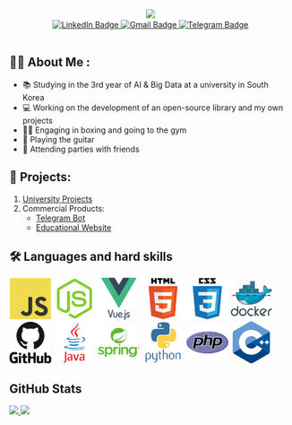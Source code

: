 <div align="center" id="header">
   <div id="gif">
      <img src="https://camo.githubusercontent.com/683e2187241c641430216c864ce93fc5a0e0dfb232c5a01d1c54b54d63aa8cb2/68747470733a2f2f63646e2e6472696262626c652e636f6d2f75736572732f313136323037372f73637265656e73686f74732f333834383931342f70726f6772616d6d65722e676966" width="200px">
   </div>
   <div id="badges">
      <a href="https://www.linkedin.com/in/aleksei-kislitsin-ba8a9a231/">
     <img src="https://img.shields.io/badge/LinkedIn-blue?style=for-the-badge&logo=linkedin&logoColor=white" alt="LinkedIn Badge"/>
      </a>
      <a href="mailto: aakislitsin@gmail.com">
     <img src="https://img.shields.io/badge/Gmail-red?style=for-the-badge&logo=gmail&logoColor=white" alt="Gmail Badge"/>
      </a>
      <a href="https://t.me/nutonflash">
     <img src="https://img.shields.io/badge/Telegram-blue?style=for-the-badge&logo=telegram&logoColor=white" alt="Telegram Badge"/>
      </a>
   </div>
   <div id="views">
      <img src="https://komarev.com/ghpvc/?username=nutonflash&style=flat-square&color=blue" alt=""/>
   </div>
</div>

## :man_technologist: About Me :
- :books: Studying in the 3rd year of AI & Big Data at a university in South Korea
- :computer: Working on the development of an open-source library and my own projects
- :weight_lifting_man: Engaging in boxing and going to the gym
- :guitar: Playing the guitar
- :clinking_glasses: Attending parties with friends
## :briefcase: Projects:
1. [University Projects](https://github.com/NutonFlash/ITMO_University)
2. Commercial Products:
   - [Telegram Bot](https://github.com/NutonFlash/Telegram_Bot)
   - [Educational Website](https://github.com/NutonFlash/Educational_Website)
## :hammer_and_wrench: Languages and hard skills
<div>
   <img src="https://github.com/devicons/devicon/blob/master/icons/javascript/javascript-original.svg" alt="JavaScript logo" width="75px" height="75px">
   <img src="https://github.com/devicons/devicon/blob/master/icons/nodejs/nodejs-original.svg" alt="NodeJS logo" width="75px" height="75px">
   <img src="https://github.com/devicons/devicon/blob/master/icons/vuejs/vuejs-original-wordmark.svg" alt="VueJS logo" width="75px" height="75px">
   <img src="https://github.com/devicons/devicon/blob/master/icons/html5/html5-original-wordmark.svg" alt="HTML logo" width="75px" height="75px">
   <img src="https://github.com/devicons/devicon/blob/master/icons/css3/css3-original-wordmark.svg" alt="CSS logo" width="75px" height="75px">
   <img src="https://github.com/devicons/devicon/blob/master/icons/docker/docker-original-wordmark.svg" alt="Docker logo" width="75px" height="75px">
   <img src="https://github.com/devicons/devicon/blob/master/icons/github/github-original-wordmark.svg" alt="GitHub logo" width="75px" height="75px">
   <img src="https://github.com/devicons/devicon/blob/master/icons/java/java-original-wordmark.svg" alt="Java logo" width="75px" height="75px">
   <img src="https://github.com/devicons/devicon/blob/master/icons/spring/spring-original-wordmark.svg" alt="SpringBoot logo" width="75px" height="75px">
   <img src="https://github.com/devicons/devicon/blob/master/icons/python/python-original-wordmark.svg" alt="Python logo" width="75px" height="75px">
   <img src="https://github.com/devicons/devicon/blob/master/icons/php/php-original.svg" alt="PHP logo" width="75px" height="75px">
   <img src="https://github.com/devicons/devicon/blob/master/icons/cplusplus/cplusplus-original.svg" alt="C++ logo" width="75px" height="75px">
</div>

## GitHub Stats
<div>
<a href="https://github.com/nutonflash/github-readme-stats">
  <img height=200 src="https://github-readme-stats-psi-gules-42.vercel.app/api?username=nutonflash&hide=issues,stars&show=prs_merged_percentage&show_icons=true&hide_title=true&rank_icon=github&count_private=true" />
</a>
<a href="https://github.com/nutonflash/convoychat">
  <img height=200 src="https://github-readme-stats-psi-gules-42.vercel.app/api/top-langs?username=nutonflash&langs_count=5&exclude_repo=GalaxyX&layout=donut" />
</a>
</div>
